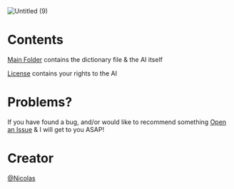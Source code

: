 ![Untitled (9)](https://user-images.githubusercontent.com/93119331/142676357-468c01ae-ad31-4323-ad28-003b25314a4a.png)

# Contents

[Main Folder](https://github.com/flushedpng/selflearningai/tree/main/Self%20Learning) contains the dictionary file & the AI itself

[License](https://github.com/flushedpng/selflearningai/blob/main/LICENSE) contains your rights to the AI

# Problems?

If you have found a bug, and/or would like to recommend something [Open an Issue](https://github.com/flushedpng/selflearningai/issues/new/choose) & I will get to you ASAP!

# Creator

[@Nicolas](https://github.com/flushedpng)
